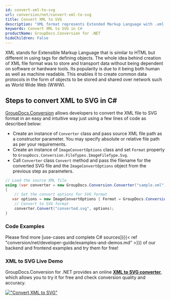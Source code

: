 ```yaml
---
id: convert-xml-to-svg
url: conversion/net/convert-xml-to-svg
title: Convert XML to SVG
description: "XML format represents Extended Markup Language with .xml extension. Learn how to convert XML to SVG file programmatically in C# language using GroupDocs.Conversion for .NET library."
keywords: Convert XML to SVG in C#
productName: GroupDocs.Conversion for .NET
hideChildren: False
---
```


XML stands for Extensible Markup Language that is similar to HTML but different in using tags for defining objects. The whole idea behind creation of XML file format was to store and transport data without being dependent on software or hardware tools. Its popularity is due to it being both human as well as machine readable. This enables it to create common data protocols in the form of objects to be stored and shared over network such as World Wide Web (WWW).

## Steps to convert XML to SVG in C#

[GroupDocs.Conversion](https://products.groupdocs.com/conversion/net) allows developers to convert the XML file to SVG format in an easy and intuitive way just using a few lines of code as described below:

* Create an instance of `Converter` class and pass source XML file path as a constructor parameter. You may specify absolute or relative file path as per your requirements. 
* Create an instance of `ImageConvertOptions` class and set `Format` property to `GroupDocs.Conversion.FileTypes.ImageFileType.Svg`.
* Call `Converter` class `Convert` method and pass the filename for the converted SVG file and the `ImageConvertOptions` object from the previous step as parameters.

```csharp
// Load the source XML file
using (var converter = new GroupDocs.Conversion.Converter("sample.xml"))
{
    // Set the convert options for SVG format
   var options = new ImageConvertOptions { Format = GroupDocs.Conversion.FileTypes.ImageFileType.Svg };
    // Convert to SVG format
    converter.Convert("converted.svg", options);
}
```

### Code Examples

Please find more [use-cases and complete C# sources]({{< ref "conversion/net/developer-guide/examples-and-demos.md" >}}) of our backend and frontend examples and try them for free!

### XML to SVG Live Demo

GroupDocs.Conversion for .NET provides an online [**XML to SVG converter**](https://products.groupdocs.app/conversion/xml-to-svg), which allows you to try it for free and check conversion quality and accuracy.

[!["Convert XML to SVG"](conversion/net/images/convert-to-svg/convert-xml-to-svg.png)](https://products.groupdocs.app/conversion/xml-to-svg)